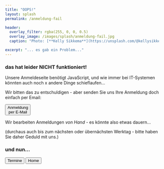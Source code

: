 ```yaml
---
title: "OOPS!"
layout: splash
permalink: /anmeldung-fail

header:
  overlay_filter: rgba(255, 0, 0, 0.5)
  overlay_image: /images/splash/anmeldung-fail.jpg
  caption: "Photo: [**Kelly Sikkema**](https://unsplash.com/@kellysikkema)"

excerpt: "... es gab ein Problem..."
---
```


### das hat leider NICHT funktioniert!

Unsere Anmeldeseite benötigt JavaScript, und wie immer bei IT-Systemen 
könnten auch noch x andere Dinge schieflaufen...

Wir bitten das zu entschuldigen - aber senden Sie uns Ihre Anmeldung doch einfach per Email:

<a href='mailto:hruschka@b-agile.de?subject=[req42] Anmeldung&body=Ihr Name:%0A%0AFür%20welchen%20Kurs%20melden%20Sie an:%0A-----------------------%0AKursbezeichnung:%0ADatum%20Kursbeginn:%0A%0ATeilnehmende%20Person(en):%0A-----------------------%0AVorname,%20Nachname:%0AEmail:%0A%0ARechnungsadresse:%0A%0A%0A-----------------------%0ABemerkungen:%0A'>
     <button class='btn btn-custom-red'>Anmeldung<br>per E-Mail</button></a>


Wir bearbeiten Anmeldungen _von Hand_ - es könnte also etwas dauern...

(durchaus auch bis zum nächsten oder übernächsten Werktag - bitte haben Sie daher Geduld mit uns.)


### und nun...

<a href="termine"><button class="btn btn--info">Termine</button></a>
<a href="/"><button class="btn btn--primary">Home</button></a>

